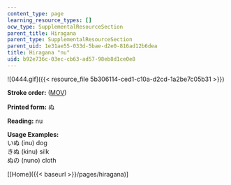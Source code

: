 ```yaml
---
content_type: page
learning_resource_types: []
ocw_type: SupplementalResourceSection
parent_title: Hiragana
parent_type: SupplementalResourceSection
parent_uid: 1e31ae55-033d-5bae-d2e0-816ad12b6dea
title: Hiragana "nu"
uid: b92e736c-03ec-cb63-ad57-98eb8d1ce0e8
---
```


![0444.gif]({{< resource_file 5b306114-ced1-c10a-d2cd-1a2be7c05b31 >}})

**Stroke order:** ([MOV](http://www.archive.org/download/MITRES21F.01S10_HIRAGANA_CHARACTERS/0444.mov))

**Printed form:** ぬ

**Reading:** nu

**Usage Examples:**  
いぬ (inu) dog  
きぬ (kinu) silk  
ぬの (nuno) cloth

  
\[[Home]({{< baseurl >}}/pages/hiragana)\]